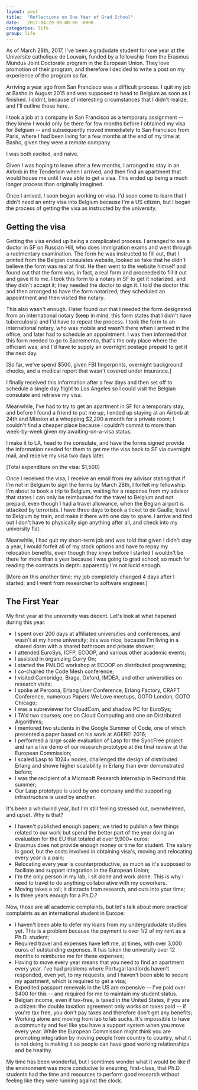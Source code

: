```yaml
---
layout: post
title:  "Reflections on One Year of Grad School"
date:   2017-04-29 09:00:00 -0000
categories: life
group: life
---
```


As of March 28th, 2017, I've been a gradudate student for one year at
the Universite catholique de Louvain, funded by a fellowship from the
Erasmus Mundus Joint Doctorate program in the European Union.  They love
promotion of their program, and therefore I decided to write a post on
my experience of the program so far.

Arriving a year ago from San Francisco was a difficult process.  I quit
my job at Basho in August 2015 and was supposed to head to Belgium as
soon as I finished.  I didn't, because of interesting circumstances that
I didn't realize, and I'll outline those here.

I took a job at a company in San Francisco as a temporary assignment --
they knew I would only be there for few months before I obtained my visa
for Belgium -- and subsequently moved immediately to San Francisco from
Paris, where I had been living for a few months at the end of my time at
Basho, given they were a remote company.

I was both excited, and naive.

Given I was hoping to leave after a few months, I arranged to stay in an
Airbnb in the Tenderloin when I arrived, and then find an apartment that
would house me until I was able to get a visa.  This ended up being a
much longer process than originally imagined.

Once I arrived, I soon began working on visa.  I'd soon come to learn
that I didn't need an entry visa into Belgium because I'm a US citizen,
but I began the process of getting the visa as instructed by the
university.

## Getting the visa

Getting the visa ended up being a complicated process.  I arranged to
see a doctor in SF on Russian Hill, who does immigration exams and went
through a rudimentary examination.  The form he was instructed to fill
out, that I printed from the Belgian consulates website, looked so fake
that he didn't believe the form was real at first.  He then went to the
website himself and found out that the form was, in fact, a real form
and proceeded to fill it out and gave it to me.  I took this form to a
notary in SF to get it notarized, and they didn't accept it; they needed
the doctor to sign it.  I told the doctor this and then arranged to have
the form notarized; they scheduled an appointment and then visited the
notary.

This also wasn't enough.  I later found out that I needed the form
designated from an international notary (keep in mind, this form states
that I didn't have tuberculosis) and I'd have to repeat the process.  I
took the form to an international notary, who was mobile and wasn't
there when I arrived in the office, and later had to schedule an
appointment.  I was then informed that this form needed to go to
Sacremento, that's the only place where the officiant was, and I'd have
to supply an overnight postage prepaid to get it the next day.

[So far, we've spend $500, given FBI fingerprints, overnight background
checks, and a medical report that wasn't covered under insurance.]

I finally received this information after a few days and then set off to
schedule a single day flight to Los Angeles so I could visit the Belgian
consulate and retrieve my visa.

Meanwhile, I've had to try to get an apartment in SF for a temporary
stay, and before I found a friend to put me up, I ended up staying at an
Airbnb at 24th and Mission at a whopping $2,200 a month for a private
room; I couldn't find a cheaper place because I couldn't commit to more
than week-by-week given my awaiting-on-a-visa status.

I make it to LA, head to the consulate, and have the forms signed provide
the information needed for them to get me the visa back to SF via
overnight mail, and receive my visa two days later.

[Total expenditure on the visa: $1,500]

Once I received the visa, I receive an email from my advisor stating
that if I'm not in Belgium to sign the forms by March 28th, I forfeit my
fellowship.  I'm about to book a trip to Belgium, waiting for a response
from my advisor that states I can only be reimbursed for the travel to
Belgium and not prepaid, even though I had a travel allowance, when the
Begian airport is attacked by terrorists.  I have three days to book a
ticket to de Gaulle, travel to Belgium by train, and make it there with
one day to spare.  I arrive and find out I don't have to physically sign
anything after all, and check into my university flat.

Meanwhile, I had quit my short-term job and was told that given I didn't
stay a year, I would forfeit all of my stock options and have to repay my
relocation benefits, even though they knew before I started I wouldn't
be there for more than a year because I was going to grad school; so
much for reading the contracts in depth: apparently I'm not lucid
enough.

[More on this another time: my job completely changed 4 days after I
started; and I went from researcher to software engineer.]

## The First Year

My first year at the university was decent.  Let's look at what hapened
during this year.

* I spent over 200 days at affiliated universities and conferences, and
  wasn't at my home university; this was nice, because I'm living in a
  shared dorm with a shared bathroom and private shower;
* I attended EuroSys, ICFP, ECOOP, and various other academic events;
* I assisted in organizing Curry On;
* I started the PMLDC workshop at ECOOP on distributed programming;
* I co-chaired the Code Mesh conference;
* I visited Cambridge, Braga, Oxford, IMDEA, and other universities on
  research visits;
* I spoke at Percona, Erlang User Conference, Erlang Factory, CRAFT
  Conference, numerous Papers We Love meetups, GOTO London, GOTO
  Chicago;
* I was a subreviewer for CloudCom, and shadow PC for EuroSys;
* I TA'd two courses; one on Cloud Computing and one on Distributed
  Algorithms;
* I mentored two students in the Google Summer of Code, one of which
  presented a paper based on his work at AGERE! 2016;
* I performed a large scale evaluation of Lasp for the SyncFree project
  and ran a live demo of our research prototype at the final review at
  the European Commission;
* I scaled Lasp to 1024+ nodes, challenged the design of distributed
  Erlang and showe higher scalability in Erlang than ever demonstrated
  before;
* I was the recipient of a Microsoft Research internship in Redmond this
  summer;
* Our Lasp prototype is used by one company and the supporting
  infrastructure is used by another.

It's been a whirlwind year, but I'm still feeling stressed out, overwhelmed, and upset.  Why is that?

* I haven't published enough papers; we tried to publish a few things
  related to our work but spend the better part of the year doing an
  evaluation for the EU that totaled at over 9,900+ euros;
* Erasmus does not provide enough money or time for student.  The salary
  is good, but the costs involved in obtaining visa's, moving and
  relocating every year is a pain;
* Relocating every year is counterproductive, as much as it's supposed
  to faciliate and support integration in the European Union;
* I'm the only person in my lab, I sit alone and work alone.  This is
  why I need to travel to do anything collaborative with my coworkers.
* Moving takes a toll; it distracts from research, and cuts into your
  time;
* Is three years enough for a Ph.D.?

Now, those are all academic complaints, but let's talk about more
practical complaints as an international student in Europe:

* I haven't been able to defer my loans from my undergradudate studies
  yet.  This is a problem because the payment is over 1/2 of my rent as
  a Ph.D. student;
* Required travel and expenses have left me, at times, with over 3,000
  euros of outstanding expenses.  It has taken the university over 12
  months to reimburse me for these expenses;
* Having to move every year means that you need to find an apartment
  every year.  I've had problems where Portugal landlords haven't
  responded, even yet, to my requests, and I haven't been able to secure
  my apartment, which is required to get a visa;
* Expedited passport renewals in the US are expensive -- I've paid over
  $400 for this -- and required for me to maintain my student status.
* Belgian income, even if tax-free, is taxed in the United States, if
  you are a citizen: the double taxation agreement only works on taxes
  paid -- if you're tax free, you don't pay taxes and therefore don't
  get any benefits;
* Working alone and moving from lab to lab sucks.  It's impossible to
  have a community and feel like you have a support system when you move
  every year.  While the European Commission might think you are
  promoting integration by moving people from country to country, what
  it is not doing is making it so people can have good working
  relationships and be healthy.

My time has been wonderful, but I somtimes wonder what it would be like
if the environment was more conducive to ensuring, first-class, that
Ph.D. students had the time and resources to perform good research
without feeling like they were running against the clock.
